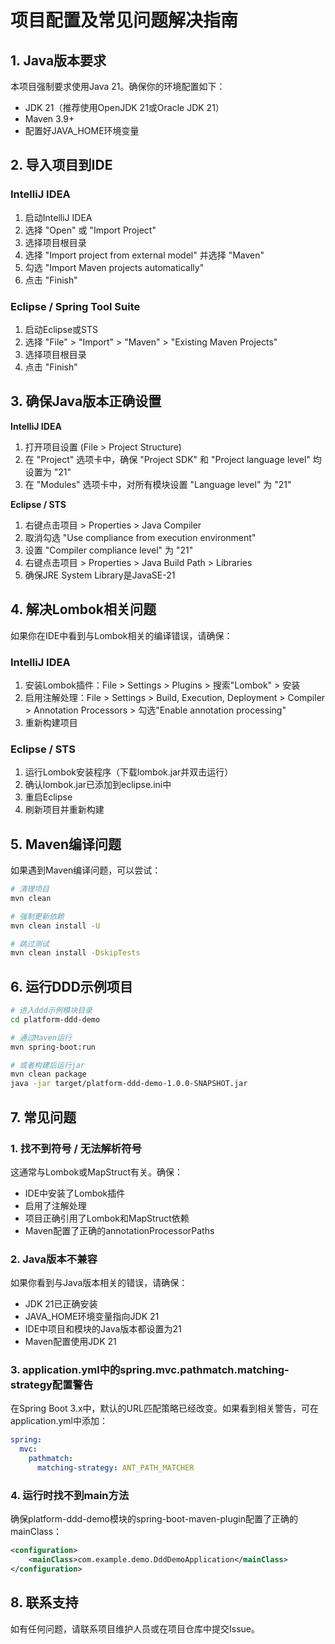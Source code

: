 # 项目配置及常见问题解决指南

## 1. Java版本要求

本项目强制要求使用Java 21。确保你的环境配置如下：

- JDK 21（推荐使用OpenJDK 21或Oracle JDK 21）
- Maven 3.9+
- 配置好JAVA_HOME环境变量

## 2. 导入项目到IDE

### IntelliJ IDEA

1. 启动IntelliJ IDEA
2. 选择 "Open" 或 "Import Project"
3. 选择项目根目录
4. 选择 "Import project from external model" 并选择 "Maven"
5. 勾选 "Import Maven projects automatically"
6. 点击 "Finish"

### Eclipse / Spring Tool Suite

1. 启动Eclipse或STS
2. 选择 "File" > "Import" > "Maven" > "Existing Maven Projects"
3. 选择项目根目录
4. 点击 "Finish"

## 3. 确保Java版本正确设置

**IntelliJ IDEA**

1. 打开项目设置 (File > Project Structure)
2. 在 "Project" 选项卡中，确保 "Project SDK" 和 "Project language level" 均设置为 "21"
3. 在 "Modules" 选项卡中，对所有模块设置 "Language level" 为 "21"

**Eclipse / STS**

1. 右键点击项目 > Properties > Java Compiler
2. 取消勾选 "Use compliance from execution environment"
3. 设置 "Compiler compliance level" 为 "21"
4. 右键点击项目 > Properties > Java Build Path > Libraries
5. 确保JRE System Library是JavaSE-21

## 4. 解决Lombok相关问题

如果你在IDE中看到与Lombok相关的编译错误，请确保：

### IntelliJ IDEA

1. 安装Lombok插件：File > Settings > Plugins > 搜索"Lombok" > 安装
2. 启用注解处理：File > Settings > Build, Execution, Deployment > Compiler > Annotation Processors > 勾选"Enable annotation processing"
3. 重新构建项目

### Eclipse / STS

1. 运行Lombok安装程序（下载lombok.jar并双击运行）
2. 确认lombok.jar已添加到eclipse.ini中
3. 重启Eclipse
4. 刷新项目并重新构建

## 5. Maven编译问题

如果遇到Maven编译问题，可以尝试：

```bash
# 清理项目
mvn clean

# 强制更新依赖
mvn clean install -U

# 跳过测试
mvn clean install -DskipTests
```

## 6. 运行DDD示例项目

```bash
# 进入ddd示例模块目录
cd platform-ddd-demo

# 通过Maven运行
mvn spring-boot:run

# 或者构建后运行jar
mvn clean package
java -jar target/platform-ddd-demo-1.0.0-SNAPSHOT.jar
```

## 7. 常见问题

### 1. 找不到符号 / 无法解析符号

这通常与Lombok或MapStruct有关。确保：
- IDE中安装了Lombok插件
- 启用了注解处理
- 项目正确引用了Lombok和MapStruct依赖
- Maven配置了正确的annotationProcessorPaths

### 2. Java版本不兼容

如果你看到与Java版本相关的错误，请确保：
- JDK 21已正确安装
- JAVA_HOME环境变量指向JDK 21
- IDE中项目和模块的Java版本都设置为21
- Maven配置使用JDK 21

### 3. application.yml中的spring.mvc.pathmatch.matching-strategy配置警告

在Spring Boot 3.x中，默认的URL匹配策略已经改变。如果看到相关警告，可在application.yml中添加：

```yaml
spring:
  mvc:
    pathmatch:
      matching-strategy: ANT_PATH_MATCHER
```

### 4. 运行时找不到main方法

确保platform-ddd-demo模块的spring-boot-maven-plugin配置了正确的mainClass：

```xml
<configuration>
    <mainClass>com.example.demo.DddDemoApplication</mainClass>
</configuration>
```

## 8. 联系支持

如有任何问题，请联系项目维护人员或在项目仓库中提交Issue。
